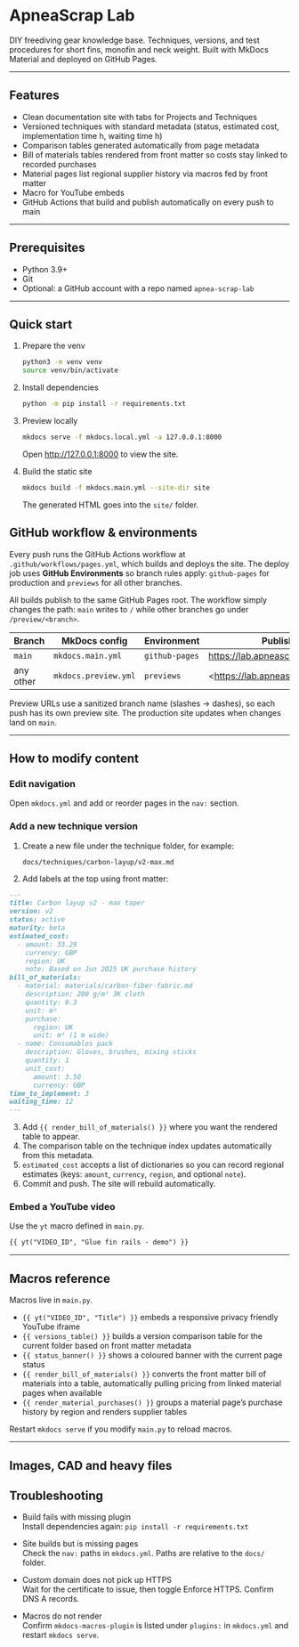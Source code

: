 # ApneaScrap Lab

DIY freediving gear knowledge base. Techniques, versions, and test procedures for short fins, monofin and neck weight. Built with MkDocs Material and deployed on GitHub Pages.

---

## Features

- Clean documentation site with tabs for Projects and Techniques
- Versioned techniques with standard metadata (status, estimated cost, implementation time h, waiting time h)
- Comparison tables generated automatically from page metadata
- Bill of materials tables rendered from front matter so costs stay linked to recorded purchases
- Material pages list regional supplier history via macros fed by front matter
- Macro for YouTube embeds
- GitHub Actions that build and publish automatically on every push to main

---

## Prerequisites

- Python 3.9+
- Git
- Optional: a GitHub account with a repo named `apnea-scrap-lab`

---

## Quick start

1. Prepare the venv
   ```bash
   python3 -m venv venv
   source venv/bin/activate
   ```

2. Install dependencies
   ```bash
   python -m pip install -r requirements.txt
   ```

3. Preview locally
   ```bash
   mkdocs serve -f mkdocs.local.yml -a 127.0.0.1:8000
   ```
   Open http://127.0.0.1:8000 to view the site.

4. Build the static site
   ```bash
   mkdocs build -f mkdocs.main.yml --site-dir site
   ```
   The generated HTML goes into the `site/` folder.

## GitHub workflow & environments

Every push runs the GitHub Actions workflow at
`.github/workflows/pages.yml`, which builds and deploys the site.
The deploy job uses **GitHub Environments** so branch rules apply:
`github-pages` for production and `previews` for all other branches.

All builds publish to the same GitHub Pages root. The workflow simply
changes the path: `main` writes to `/` while other branches go under
`/preview/<branch>`.

| Branch         | MkDocs config        | Environment    | Published URL                                     |
| -------------- | -------------------- | -------------- | ------------------------------------------------- |
| `main`         | `mkdocs.main.yml`    | `github-pages` | <https://lab.apneascrap.com/>                     |
| any other      | `mkdocs.preview.yml` | `previews`     | <https://lab.apneascrap.com/preview/<branch>/>    |

Preview URLs use a sanitized branch name (slashes → dashes), so each push has
its own preview site. The production site updates when changes land on `main`.

---

## How to modify content

### Edit navigation
Open `mkdocs.yml` and add or reorder pages in the `nav:` section.

### Add a new technique version
1. Create a new file under the technique folder, for example:
   ```
   docs/techniques/carbon-layup/v2-max.md
   ```
2. Add labels at the top using front matter:
  ```markdown
  ---
  title: Carbon layup v2 - max taper
  version: v2
  status: active
  maturity: beta
  estimated_cost:
    - amount: 33.29
      currency: GBP
      region: UK
      note: Based on Jun 2025 UK purchase history
  bill_of_materials:
    - material: materials/carbon-fiber-fabric.md
      description: 200 g/m² 3K cloth
      quantity: 0.3
      unit: m²
      purchase:
        region: UK
        unit: m² (1 m wide)
    - name: Consumables pack
      description: Gloves, brushes, mixing sticks
      quantity: 1
      unit_cost:
        amount: 3.50
        currency: GBP
  time_to_implement: 3
  waiting_time: 12
  ---
  ```
3. Add `{{ render_bill_of_materials() }}` where you want the rendered table to appear.
4. The comparison table on the technique index updates automatically from this metadata.
5. `estimated_cost` accepts a list of dictionaries so you can record regional estimates (keys: `amount`, `currency`, `region`, and optional `note`).
6. Commit and push. The site will rebuild automatically.

### Embed a YouTube video
Use the `yt` macro defined in `main.py`.
```markdown
{{ yt("VIDEO_ID", "Glue fin rails - demo") }}
```

---

## Macros reference

Macros live in `main.py`.

- `{{ yt("VIDEO_ID", "Title") }}` embeds a responsive privacy friendly YouTube iframe
- `{{ versions_table() }}` builds a version comparison table for the current folder based on front matter metadata
- `{{ status_banner() }}` shows a coloured banner with the current page status
- `{{ render_bill_of_materials() }}` converts the front matter bill of materials into a table, automatically pulling pricing from linked material pages when available
- `{{ render_material_purchases() }}` groups a material page’s purchase history by region and renders supplier tables

Restart `mkdocs serve` if you modify `main.py` to reload macros.

---

## Images, CAD and heavy files

## Troubleshooting

- Build fails with missing plugin  
  Install dependencies again: `pip install -r requirements.txt`

- Site builds but is missing pages  
  Check the `nav:` paths in `mkdocs.yml`. Paths are relative to the `docs/` folder.

- Custom domain does not pick up HTTPS  
  Wait for the certificate to issue, then toggle Enforce HTTPS. Confirm DNS A records.

- Macros do not render  
  Confirm `mkdocs-macros-plugin` is listed under `plugins:` in `mkdocs.yml` and restart `mkdocs serve`.
